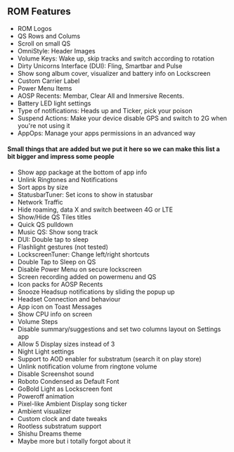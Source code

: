 ## ROM Features

* ROM Logos
* QS Rows and Colums
* Scroll on small QS
* OmniStyle: Header Images
* Volume Keys: Wake up, skip tracks and switch according to rotation
* Dirty Unicorns Interface (DUI): Fling, Smartbar and Pulse
* Show song album cover, visualizer and battery info on Lockscreen
* Custom Carrier Label
* Power Menu Items
* AOSP Recents: Membar, Clear All and Inmersive Recents.
* Battery LED light settings
* Type of notifications: Heads up and Ticker, pick your poison
* Suspend Actions: Make your device disable GPS and switch to 2G when you're not using it
* AppOps: Manage your apps permissions in an advanced way


#### Small things that are added but we put it here so we can make this list a bit bigger and impress some people
* Show app package at the bottom of app info
* Unlink Ringtones and Notifications
* Sort apps by size
* StatusbarTuner: Set icons to show in statusbar
* Network Traffic
* Hide roaming, data X and switch beetween 4G or LTE
* Show/Hide QS Tiles titles
* Quick QS pulldown
* Music QS: Show song track
* DUI: Double tap to sleep
* Flashlight gestures (not tested)
* LockscreenTuner: Change left/right shortcuts
* Double Tap to Sleep on QS
* Disable Power Menu on secure lockscreen
* Screen recording added on powermenu and QS
* Icon packs for AOSP Recents
* Snooze Headsup notifications by sliding the popup up
* Headset Connection and behaviour
* App icon on Toast Messages
* Show CPU info on screen
* Volume Steps
* Disable summary/suggestions and set two columns layout on Settings app
* Allow 5 Display sizes instead of 3
* Night Light settings
* Support to AOD enabler for substratum (search it on play store)
* Unlink notification volume from ringtone volume
* Disable Screenshot sound
* Roboto Condensed as Default Font
* GoBold Light as Lockscreen font
* Poweroff animation
* Pixel-like Ambient Display song ticker
* Ambient visualizer
* Custom clock and date tweaks
* Rootless substratum support
* Shishu Dreams theme
* Maybe more but i totally forgot about it
